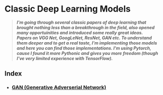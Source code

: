 # Classic Deep Learning Models

> ***I'm going through several classic papers of deep learning that brought nothing less than a breakthrough in the field, also opened many opportuinities and introduced some really great ideas. Papers on VGG Net, GoogLeNet, ResNet, GAN etc. To understand them deeper and to get a real taste, I'm implementing those models and here you can find those implementations. I'm using Pytorch, cause I found it more Pythonic and gives you more freedom (though I've very limited experience with TensorFlow).***

## Index
- ### [GAN (Generative Adverserial Network)](https://github.com/khalidsaifullaah/Classic-Deep-Learning-Models/tree/master/GAN)